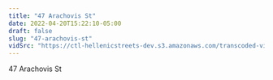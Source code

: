 ```yaml
---
title: "47 Arachovis St"
date: 2022-04-20T15:22:10-05:00
draft: false
slug: "47-arachovis-st"
vidSrc: "https://ctl-hellenicstreets-dev.s3.amazonaws.com/transcoded-videos/47%20Arachovis%20St.%20-%2057%20Arachovis%20St-.mp4"
---
```


47 Arachovis St
